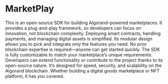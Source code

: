 # MarketPlay

This is an open-source SDK for building Algorand-powered marketplaces.
It provides a plug-and-play framework, so developers can focus on innovation, not blockchain complexity.
Deploying smart contracts, handling payments, and managing digital assets is simplified.
Its modular design allows you to pick and integrate only the features you need.
No prior blockchain expertise is required—anyone can get started quickly.
The SDK is fully customizable to match your marketplace’s unique requirements.
Developers can extend functionality or contribute to the project thanks to its open-source nature.
It’s designed for speed, security, and scalability on the Algorand blockchain.
Whether building a digital goods marketplace or NFT platform, it has you covered.
